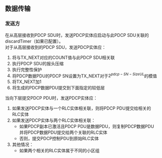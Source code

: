 ## 数据传输
### 发送方
在从高层接收到PDCP SDU时，发送PDCP实体应启动与此PDCP SDU关联的discardTimer（如果已配置）。     
对于从高层接收到的PDCP SDU，发送PDCP实体应：
1. 将与TX_NEXT对应的COUNT值与此PDCP SDU相关联     
2. 执行PDCP SDU的报头压缩
3. 执行完整性保护
4. 将PDCP数据PDU的PDCP SN设置为TX_NEXT对于$2^{pdcp-SN-SizeUL}$的模值
5. 将TX_NEXT加1
6. 将生成的PDCP数据PDU提交到下面指定的较低层

当向下层提交PDCP PDU时，发送PDCP实体应：   
1. 如果发送PDCP实体与一个RLC实体相关联，则将PDCP PDU提交给相关的RLC实体
2. 如果发送PDCP实体与两个RLC实体相关联：
   - 如果PDCP副本已激活且PDCP PDU是数据PDU，则复制PDCP数据PDU并将PDCP数据PDU提交给两个关联的RLC实体
   - 否则，提交PDCP控制PDU到原始RLC实体
3. 其他情况：
   - 如果两个相关的RLC实体属于不同的小区组